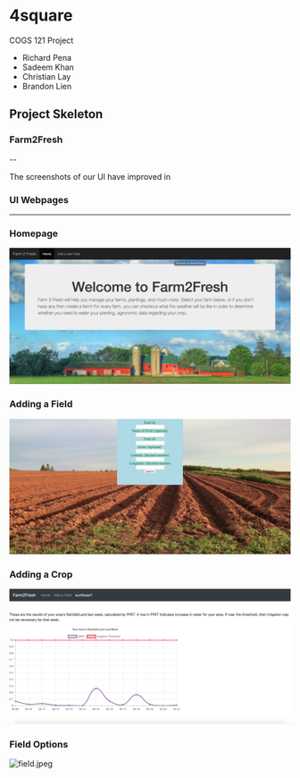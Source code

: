 # 4square
COGS 121 Project

* Richard Pena
* Sadeem Khan
* Christian Lay
* Brandon Lien

## Project Skeleton

### Farm2Fresh
--

The screenshots of our UI have improved in 


### UI Webpages
---

### Homepage
![Homepage.jpeg](Homepage.png)

### Adding a Field
![addField.jpeg](addField.png)

### Adding a Crop
![addCrop.jpeg](addCrop.png)

### Field Options
![field.jpeg](field.png)


